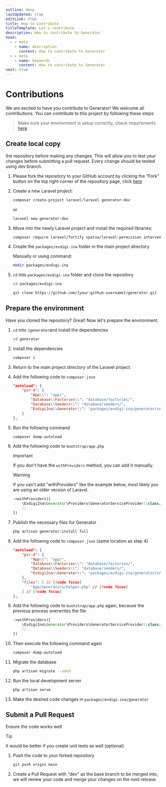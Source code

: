 ```yaml
---
outline: deep
lastUpdated: true
editLink: true
title: How to Contribute
titleTemplate: Let's contribute
description: How to contribute to Generator
head:
  - - meta
    - name: description
      content: How to contribute to Generator
  - - meta
    - name: keywords
      content: How to contribute to Generator
next: true
---
```


# Contributions

We are excited to have you contribute to Generator! We welcome all contributions. You can contribute to this project by following these steps:

> Make sure your environment is setup correctly, check requirements [here](installation.md#requirements).

## Create local copy

the repository before making any changes. This will allow you to test your changes before submitting a pull request. Every change should be tested using dev branch.

1. Please fork the repository to your GitHub account by clicking the "Fork" button on the top right corner of the repository page, click [here](https://github.com/Evdigi-INA/generator)

2. Create a new Laravel project:

    ```sh
    composer create-project laravel/laravel generator-dev
    ```

    or

    ```sh
    laravel new generator-dev
    ```

3. Move into the newly Laravel project and install the required libraries:

    ```sh
   composer require laravel/fortify spatie/laravel-permission intervention/image-laravel yajra/laravel-datatables-oracle
    ```

4. Create the `packages/evdigi-ina` folder in the main project directory

    Manually or using command:

    ```sh
    mkdir packages/evdigi-ina
    ```

5. `cd` into `packages/evdigi-ina` folder and clone the repository

    ```sh
    cd packages/evdigi-ina
    ```

    ```bash
    git clone https://github.com/{your-github-username}/generator.git
    ```

## Prepare the environment

Have you cloned the repository? Great! Now let's prepare the environment.

1. `cd` into `/generator`and install the dependencies

    ```sh
    cd generator
    ```

2. install the dependencies

    ```sh
    composer i
    ```

3. Return to the main project directory of the Laravel project.

4. Add the following code to `composer.json`

    ```json
    "autoload": {
        "psr-4": {
            "App\\": "app/",
            "Database\\Factories\\": "database/factories/",
            "Database\\Seeders\\": "database/seeders/",
            "EvdigiIna\\Generator\\": "packages/evdigi-ina/generator/src/"  // [!code focus]
        }
    },
    ```

5. Run the following command

    ```sh
    composer dump-autoload
    ```

6. Add the following code to `bootstrap/app.php`

    > [!IMPORTANT]
    > If you don't have the `withProviders` method, you can add it manually.

    > [!WARNING]
    > If you can't add "withProviders" like the example below, most likely you are using an older version of Laravel.

    ```php
    ->withProviders([
        \EvdigiIna\Generator\Providers\GeneratorServiceProvider::class,  // [!code focus]
        //...
    ])
    ```

7.  Publish the necessary files for Generator

    ```sh
    php artisan generator:install full
    ```

8.  Add the following code to `composer.json` (same location as step 4)

    ```json
    "autoload": {
        "psr-4": {
            "App\\": "app/",
            "Database\\Factories\\": "database/factories/",
            "Database\\Seeders\\": "database/seeders/",
            "EvdigiIna\\Generator\\": "packages/evdigi-ina/generator/src/" 
        },
        "files": [ // [!code focus]
            "App/Generators/helper.php" // [!code focus]
        ] // [!code focus]
    },
    ```

9.  Add the following code to `bootstrap/app.php` again, because the previous process overwrites the file

    ```php
    ->withProviders([
        \EvdigiIna\Generator\Providers\GeneratorServiceProvider::class, // [!code focus]
        //..
    ])
    ```

10. Then execute the following command again

    ```sh
    composer dump-autoload
    ```

11. Migrate the database

    ```sh
    php artisan migrate --seed
    ```

12. Run the local development server

    ```sh
    php artisan serve
    ```

13. Make the desired code changes in `packages/evdigi-ina/generator`

## Submit a Pull Request

Ensure the code works well

> [!TIP]
> It would be better if you create unit tests as well (optional)

1. Push the code to your forked repository

    ```bash
    git push origin main
    ```

2. Create a Pull Request with "dev" as the base branch to be merged into, we will review your code and merge your changes on the next release.
